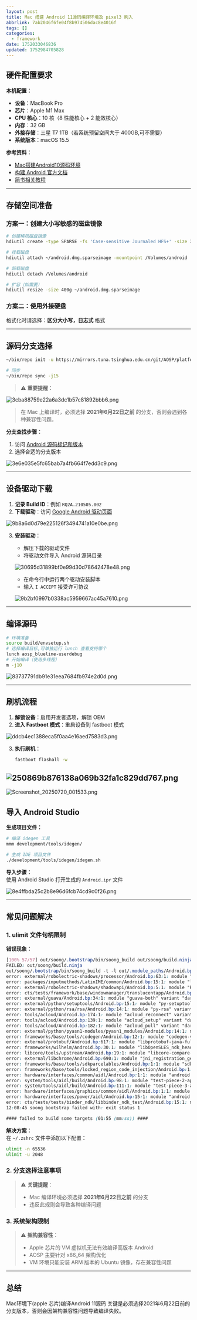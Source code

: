 ```yaml
---
layout: post
title: Mac 搭建 Android 11源码编译环境及 pixel3 刷入
abbrlink: 7ab2046f6fe04f8b974506dac8e4016f
tags: []
categories:
  - framework
date: 1752033046836
updated: 1752984705828
---
```


## 硬件配置要求

**本机配置：**

- **设备**：MacBook Pro
- **芯片**：Apple M1 Max
- **CPU 核心**：10 核（8 性能核心 + 2 能效核心）
- **内存**：32 GB
- **外接存储**：三星 T7 1TB（若系统预留空间大于 400GB,可不需要）
- **系统版本**：macOS 15.5

**参考资料：**

- [Mac搭建Android10源码环境](https://blog.csdn.net/weixin_45056333/article/details/132316267)
- [构建 Android 官方文档](https://source.android.com/docs/setup/build/building?hl=zh-cn)
- [简书相关教程](https://www.jianshu.com/p/df0dcc935cca)

***

## 存储空间准备

### 方案一：创建大小写敏感的磁盘镜像

```bash
# 创建稀疏磁盘镜像
hdiutil create -type SPARSE -fs 'Case-sensitive Journaled HFS+' -size 350g ~/android.dmg

# 挂载磁盘
hdiutil attach ~/android.dmg.sparseimage -mountpoint /Volumes/android

# 卸载磁盘
hdiutil detach /Volumes/android

# 扩容（如需要）
hdiutil resize -size 400g ~/android.dmg.sparseimage
```

### 方案二：使用外接硬盘

格式化时请选择：**区分大小写，日志式** 格式

***

## 源码分支选择

```bash
~/bin/repo init -u https://mirrors.tuna.tsinghua.edu.cn/git/AOSP/platform/manifest -b android-11.0.0_r36

# 同步
~/bin/repo sync -j15
```

> ⚠️ **重要提醒**：

![3cba88759e22a6a3dc1b57c81892bbb6.png](/resources/e2e2db729a084cc48788ead6bbe72e2e.png)

> 在 Mac 上编译时，必须选择 **2021年6月22日之前** 的分支，否则会遇到各种兼容性问题。

**分支查找步骤：**

1. 访问 [Android 源码标记和版本](https://source.android.com/docs/setup/reference/build-numbers?hl=zh-cn#source-code-tags-and-builds)
2. 选择合适的分支版本

![3e6e035e5fc65bab7a4fb664f7edd3c9.png](/resources/374983889f3d4cd892516b7e7c6828b7.png)

***

## 设备驱动下载

1. **记录 Build ID**：例如 `RQ2A.210505.002`
2. **下载驱动**：访问 [Google Android 驱动页面](https://developers.google.com/android/drivers?hl=zh-cn)

![9b8a6d0d79e225126f3494741a10e0be.png](/resources/4f2b21e07d7841ce81a6a6446a99bb9b.png)

3. **安装驱动**：

   - 解压下载的驱动文件
   - 将驱动文件导入 Android 源码目录

   ![30695d31899bf0e99d30d78642478e48.png](/resources/a9c5415554ab4748aaab455b8a60597d.png)

   - 在命令行中运行两个驱动安装脚本
   - 输入 `I ACCEPT` 接受许可协议

   ![9b2bf0997b0338ac5959667ac45a7610.png](/resources/1b8fcdf14e3d462ea255a9535130eced.png)

***

## 编译源码

```bash
# 环境准备
source build/envsetup.sh
# 选择编译目标,可单独运行 lunch 查看支持哪个
lunch aosp_blueline-userdebug 
# 开始编译（使用多线程）
m -j10
```

![83737791db91e31eea7684fb974e2d0d.png](/resources/2114469e03304aebb5b59baf6e3f0cce.png)

***

## 刷机流程

1. **解锁设备**：启用开发者选项，解锁 OEM
2. **进入 Fastboot 模式**：重启设备到 fastboot 模式

![ddcb4ec1388eca5f0aa4e16aed7583d3.png](/resources/8f22857cfd914a838f377b0daa037eed.png)

3. **执行刷机**：

   ```bash
   fastboot flashall -w
   ```

## ![250869b876138a069b32fa1c829dd767.png](/resources/cd8d5beede7149c1aeb2cc6debdfb284.png)

![Screenshot\_20250720\_001533.png](/resources/d907103418024e67a971ade054570029.png)

## 导入 Android Studio

**生成项目文件：**

```bash
# 编译 idegen 工具
mmm development/tools/idegen/

# 生成 IDE 项目文件
./development/tools/idegen/idegen.sh
```

**导入步骤：**\
使用 Android Studio 打开生成的 `Android.ipr` 文件

![8e4ffbda25c2b8e96d6fcb74cd9c0f26.png](/resources/a9213fdf2a6a403e8d89a5deeebe59d1.png)

***

## 常见问题解决

### 1. ulimit 文件句柄限制

**错误现象：**

```css
[100% 57/57] out/soong/.bootstrap/bin/soong_build out/soong/build.ninja
FAILED: out/soong/build.ninja
out/soong/.bootstrap/bin/soong_build -t -l out/.module_paths/Android.bp.list -b out/soong -n out -d out/soong/build.ninja.d -globFile out/soong/.bootstrap/build-globs.ninja -o out/soong/build.ninja Android.bp
error: external/robolectric-shadows/processor/Android.bp:63:1: module "Robolectric_processor_tests_resources": glob: open /Volumes/android/Android11/external/robolectric-shadows/processor/src/test/resources/mock-source/org/robolectric/shadow: too many open files
error: packages/inputmethods/LatinIME/common/Android.bp:15:1: module "latinime-common" variant "darwin_common": glob: open /Volumes/android/Android11/packages/inputmethods/LatinIME/common/src: too many open files
error: external/robolectric-shadows/shadowapi/Android.bp:5:1: module "Robolectric_shadowapi" variant "darwin_common": glob: open /Volumes/android/Android11/external/robolectric-shadows/shadowapi/src/main/java: too many open files
error: cts/tests/framework/base/windowmanager/translucentapp/Android.bp:15:1: module "cts-wm-translucent-app": glob: open /Volumes/android/Android11/cts/tests/framework/base/windowmanager/translucentapp/src/android/server: too many open files
error: external/guava/Android.bp:34:1: module "guava-both" variant "darwin_common": glob: fcntl: too many open files
error: external/python/setuptools/Android.bp:15:1: module "py-setuptools" variant "darwin_x86_64_PY2": glob: open /Volumes/android/Android11/external/python/setuptools/pkg_resources/_vendor: too many open files
error: external/python/rsa/rsa/Android.bp:14:1: module "py-rsa" variant "darwin_x86_64_PY2": doesn't have any source files!
error: tools/acloud/Android.bp:174:1: module "acloud_reconnect" variant "darwin_x86_64_PY2": doesn't have any source files!
error: tools/acloud/Android.bp:139:1: module "acloud_setup" variant "darwin_x86_64_PY2": doesn't have any source files!
error: tools/acloud/Android.bp:182:1: module "acloud_pull" variant "darwin_x86_64_PY2": doesn't have any source files!
error: external/python/pyasn1-modules/pyasn1_modules/Android.bp:14:1: module "py-pyasn1-modules" variant "darwin_x86_64_PY2": doesn't have any source files!
error: frameworks/base/tools/codegen/Android.bp:12:1: module "codegen-version-info" variant "darwin_common": glob: fcntl: too many open files
error: external/protobuf/Android.bp:617:1: module "libprotobuf-java-full" variant "darwin_common": glob: fcntl: too many open files
error: frameworks/wilhelm/Android.bp:30:1: module "libOpenSLES_ndk_headers": srcs ["include/SLES/**/*.h"] matched zero files
error: libcore/tools/upstream/Android.bp:19:1: module "libcore-compare-upstreams" variant "darwin_common": glob: fcntl: too many open files
error: external/libchrome/Android.bp:690:1: module "jni_registration_generator" variant "darwin_x86_64_PY2": glob: fcntl: too many open files
error: frameworks/base/tools/sdkparcelables/Android.bp:1:1: module "sdkparcelables" variant "darwin_common": glob: fcntl: too many open files
error: frameworks/base/tools/locked_region_code_injection/Android.bp:1:1: module "lockedregioncodeinjection" variant "darwin_common": glob: fcntl: too many open files
error: hardware/interfaces/common/aidl/Android.bp:1:1: module "android.hardware.common-api" (created by module "android.hardware.common_interface"): glob: open /Volumes/android/Android11/hardware/interfaces/common/aidl/aidl_api/android.hardware.common/current: too many open files
error: system/tools/aidl/build/Android.bp:98:1: module "test-piece-2-api" (created by module "test-piece-2_interface"): glob: open /Volumes/android/Android11/system/tools/aidl/build/aidl_api/test-piece-2/current: too many open files
error: system/tools/aidl/build/Android.bp:111:1: module "test-piece-3-api" (created by module "test-piece-3_interface"): glob: fcntl: too many open files
error: hardware/interfaces/graphics/common/aidl/Android.bp:1:1: module "android.hardware.graphics.common-api" (created by module "android.hardware.graphics.common_interface"): glob: open /Volumes/android/Android11/hardware/interfaces/graphics/common/aidl/aidl_api/android.hardware.graphics.common/current: too many open files
error: hardware/interfaces/power/aidl/Android.bp:15:1: module "android.hardware.power-api" (created by module "android.hardware.power_interface"): glob: fcntl: too many open files
error: cts/tests/tests/binder_ndk/libbinder_ndk_test/Android.bp:15:1: module "libbinder_ndk_test_interface-api" (created by module "libbinder_ndk_test_interface_interface"): glob: open /Volumes/android/Android11/cts/tests/tests/binder_ndk/libbinder_ndk_test/aidl_api/libbinder_ndk_test_interface/current: too many open files
12:08:45 soong bootstrap failed with: exit status 1

#### failed to build some targets (01:55 (mm:ss)) ####
```

**解决方案：**\
在 `~/.zshrc` 文件中添加以下配置：

```bash
ulimit -n 65536
ulimit -u 2048
```

### 2. 分支选择注意事项

> ⚠️ **关键提醒**：
>
> - Mac 编译环境必须选择 **2021年6月22日之前** 的分支
> - 违反此规则会导致各种编译问题

### 3. 系统架构限制

> ⚠️ **架构兼容性**：
>
> - Apple 芯片的 VM 虚拟机无法有效编译高版本 Android
> - AOSP 主要针对 x86\_64 架构优化
> - VM 环境只能安装 ARM 版本的 Ubuntu 镜像，存在兼容性问题

***

## 总结

Mac环境下(apple 芯片)编译Android 11源码 关键是必须选择2021年6月22日前的分支版本，否则会因架构兼容性问题导致编译失败。
